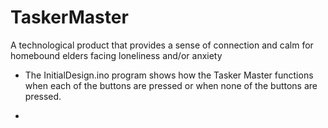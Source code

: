 # TaskerMaster
A technological product that provides a sense of connection and calm for homebound elders facing loneliness and/or anxiety

- The InitialDesign.ino program shows how the Tasker Master functions when each of the buttons are pressed or when none of the buttons are pressed.

-
